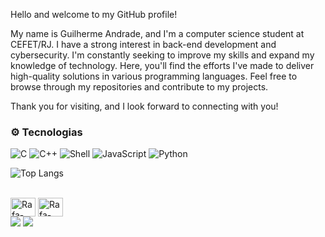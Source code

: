 Hello and welcome to my GitHub profile!

My name is Guilherme Andrade, and I'm a computer science student at CEFET/RJ. I have a strong interest in back-end development and cybersecurity. I'm constantly seeking to improve my skills and expand my knowledge of technology. Here, you'll find the efforts I've made to deliver high-quality solutions in various programming languages. Feel free to browse through my repositories and contribute to my projects.

Thank you for visiting, and I look forward to connecting with you!

### ⚙️ Tecnologias
![C](https://img.shields.io/badge/C-A8B9CC?style=for-the-badge&logo=c&logoColor=000)
![C++](https://img.shields.io/badge/C++-00599C?style=for-the-badge&logo=cplusplus&logoColor=white)
![Shell](https://img.shields.io/badge/Shell-4EAA25?style=for-the-badge&logo=gnubash&logoColor=000)
![JavaScript](https://img.shields.io/badge/JavaScript-F7DF1E?style=for-the-badge&logo=javascript&logoColor=000)
![Python](https://img.shields.io/badge/Python-3776AB?style=for-the-badge&logo=python&logoColor=white)



![Top Langs](https://github-readme-stats.vercel.app/api/top-langs/?username=GuilhermeAndradeTaveira&hide_progress=true&theme=synthwave)


<div style="display: inline_block"><br>
  <img align="center" alt="Rafa-Csharp" height="30" width="40" src="https://cdn.jsdelivr.net/gh/devicons/devicon@latest/icons/python/python-original.svg">
  <img align="center" alt="Rafa-Csharp" height="30" width="40" src="https://cdn.jsdelivr.net/gh/devicons/devicon@latest/icons/c/c-original.svg">
</div>

<div> 
  <a href="https://instagram.com/gui_s_gui" target="_blank"><img src="https://img.shields.io/badge/-Instagram-%23E4405F?style=for-the-badge&logo=instagram&logoColor=white" target="_blank"></a> 
  <a href = "mailto:guilherme_andrade31@ieee.org"><img src="https://img.shields.io/badge/-Gmail-%23333?style=for-the-badge&logo=gmail&logoColor=white" target="_blank"></a>

  
</div>
